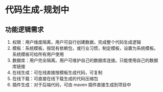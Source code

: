 # 代码生成-规划中

## 功能逻辑需求
1. 权限：用户维度隔离，用户可自行创建数据，完成整个代码生成逻辑
2. 模板：系统模板，按现有依赖包，或行业习惯，制定模板，设置为系统模板。系统模板可给所有用户使用
3. 数据库：用户完全隔离。用户可维护自己的数据库连接。只能使用自己的数据库链接
4. 在线生成：可在线直接按模板生成代码，可复制
5. 在线下载：可直接在线下载生成的代码压缩包
6. 插件生成：对于后端代码，可由 maven 插件直接生成到项目中


